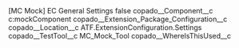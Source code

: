 <?xml version="1.0" encoding="UTF-8"?>
<CustomMetadata xmlns="http://soap.sforce.com/2006/04/metadata" xmlns:xsi="http://www.w3.org/2001/XMLSchema-instance" xmlns:xsd="http://www.w3.org/2001/XMLSchema">
    <label>[MC Mock] EC General Settings</label>
    <protected>false</protected>
    <values>
        <field>copado__Component__c</field>
        <value xsi:type="xsd:string">c:mockComponent</value>
    </values>
    <values>
        <field>copado__Extension_Package_Configuration__c</field>
        <value xsi:nil="true"/>
    </values>
    <values>
        <field>copado__Location__c</field>
        <value xsi:type="xsd:string">ATF.ExtensionConfiguration.Settings</value>
    </values>
    <values>
        <field>copado__TestTool__c</field>
        <value xsi:type="xsd:string">MC_Mock_Tool</value>
    </values>
    <values>
        <field>copado__WhereIsThisUsed__c</field>
        <value xsi:nil="true"/>
    </values>
</CustomMetadata>
